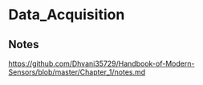 # Data_Acquisition

## Notes

https://github.com/Dhvani35729/Handbook-of-Modern-Sensors/blob/master/Chapter_1/notes.md
